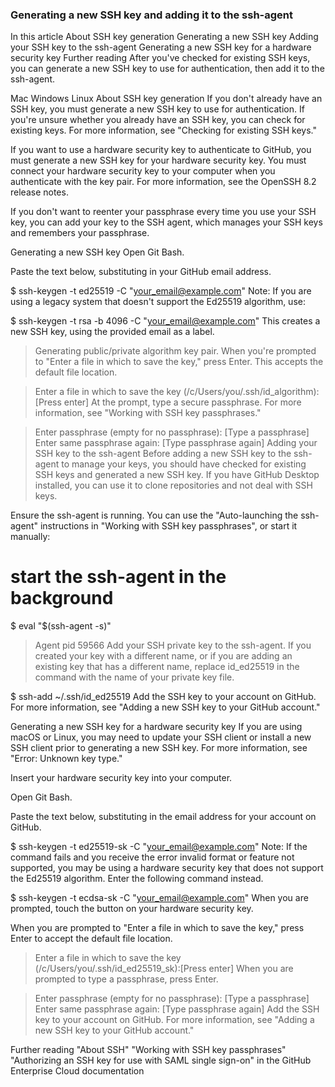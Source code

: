 ### Generating a new SSH key and adding it to the ssh-agent
In this article
About SSH key generation
Generating a new SSH key
Adding your SSH key to the ssh-agent
Generating a new SSH key for a hardware security key
Further reading
After you've checked for existing SSH keys, you can generate a new SSH key to use for authentication, then add it to the ssh-agent.

Mac
Windows
Linux
About SSH key generation
If you don't already have an SSH key, you must generate a new SSH key to use for authentication. If you're unsure whether you already have an SSH key, you can check for existing keys. For more information, see "Checking for existing SSH keys."

If you want to use a hardware security key to authenticate to GitHub, you must generate a new SSH key for your hardware security key. You must connect your hardware security key to your computer when you authenticate with the key pair. For more information, see the OpenSSH 8.2 release notes.

If you don't want to reenter your passphrase every time you use your SSH key, you can add your key to the SSH agent, which manages your SSH keys and remembers your passphrase.

Generating a new SSH key
Open Git Bash.

Paste the text below, substituting in your GitHub email address.

$ ssh-keygen -t ed25519 -C "your_email@example.com"
Note: If you are using a legacy system that doesn't support the Ed25519 algorithm, use:

$ ssh-keygen -t rsa -b 4096 -C "your_email@example.com"
This creates a new SSH key, using the provided email as a label.

> Generating public/private algorithm key pair.
When you're prompted to "Enter a file in which to save the key," press Enter. This accepts the default file location.

> Enter a file in which to save the key (/c/Users/you/.ssh/id_algorithm):[Press enter]
At the prompt, type a secure passphrase. For more information, see "Working with SSH key passphrases."

> Enter passphrase (empty for no passphrase): [Type a passphrase]
> Enter same passphrase again: [Type passphrase again]
Adding your SSH key to the ssh-agent
Before adding a new SSH key to the ssh-agent to manage your keys, you should have checked for existing SSH keys and generated a new SSH key.
If you have GitHub Desktop installed, you can use it to clone repositories and not deal with SSH keys.

Ensure the ssh-agent is running. You can use the "Auto-launching the ssh-agent" instructions in "Working with SSH key passphrases", or start it manually:

# start the ssh-agent in the background
$ eval "$(ssh-agent -s)"
> Agent pid 59566
Add your SSH private key to the ssh-agent. If you created your key with a different name, or if you are adding an existing key that has a different name, replace id_ed25519 in the command with the name of your private key file.

$ ssh-add ~/.ssh/id_ed25519
Add the SSH key to your account on GitHub. For more information, see "Adding a new SSH key to your GitHub account."

Generating a new SSH key for a hardware security key
If you are using macOS or Linux, you may need to update your SSH client or install a new SSH client prior to generating a new SSH key. For more information, see "Error: Unknown key type."

Insert your hardware security key into your computer.

Open Git Bash.

Paste the text below, substituting in the email address for your account on GitHub.

$ ssh-keygen -t ed25519-sk -C "your_email@example.com"
Note: If the command fails and you receive the error invalid format or feature not supported, you may be using a hardware security key that does not support the Ed25519 algorithm. Enter the following command instead.

$ ssh-keygen -t ecdsa-sk -C "your_email@example.com"
When you are prompted, touch the button on your hardware security key.

When you are prompted to "Enter a file in which to save the key," press Enter to accept the default file location.

> Enter a file in which to save the key (/c/Users/you/.ssh/id_ed25519_sk):[Press enter]
When you are prompted to type a passphrase, press Enter.

> Enter passphrase (empty for no passphrase): [Type a passphrase]
> Enter same passphrase again: [Type passphrase again]
Add the SSH key to your account on GitHub. For more information, see "Adding a new SSH key to your GitHub account."

Further reading
"About SSH"
"Working with SSH key passphrases"
"Authorizing an SSH key for use with SAML single sign-on" in the GitHub Enterprise Cloud documentation
